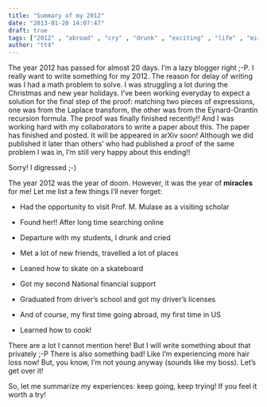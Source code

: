 ```yaml
---
title: "Summary of my 2012"
date: "2013-01-20 14:07:47"
draft: true
tags: ["2012" , "abroad" , "cry" , "drunk" , "exciting" , "life" , "miracle" , "summary" , "travel"]
author: "tt4"
---
```


The year 2012 has passed for almost 20 days. I&#8217;m a lazy blogger right ;-P. I really want to write something for my 2012. The reason for delay of writing was I had a math problem to solve. I was struggling a lot during the Christmas and new year holidays. I&#8217;ve been working everyday to expect a solution for the final step of the proof: matching two pieces of expressions, one was from the Laplace transform, the other was from the Eynard-Orantin recursion formula. The proof was finally finished recently!! And I was working hard with my collaborators to write a paper about this. The paper has finished and posted. It will be appeared in arXiv soon! Although we did published it later than others&#8217; who had published a proof of the same problem I was in, I&#8217;m still very happy about this ending!!

Sorry! I digressed ;-)

The year 2012 was the year of doom. However, it was the year of **miracles** for me! Let me list a few things I&#8217;ll never forget:

*   Had the opportunity to visit Prof. M. Mulase as a visiting scholar

*   Found her!! After long time searching online

*   Departure with my students, I drunk and cried

*   Met a lot of new friends, travelled a lot of places

*   Leaned how to skate on a skateboard

*   Got my second National financial support

*   Graduated from driver&#8217;s school and got my driver&#8217;s licenses

*   And of course, my first time going abroad, my first time in US

*   Learned how to cook!

There are a lot I cannot mention here! But I will write something about that privately ;-P There is also something bad! Like I&#8217;m experiencing more hair loss now! But, you know, I&#8217;m not young anyway (sounds like my boss). Let&#8217;s get over it!

So, let me summarize my experiences: keep going, keep trying! If you feel it worth a try!
